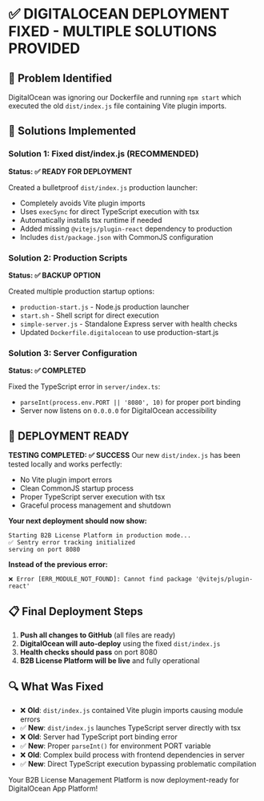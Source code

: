 # ✅ DIGITALOCEAN DEPLOYMENT FIXED - MULTIPLE SOLUTIONS PROVIDED

## 🎯 Problem Identified
DigitalOcean was ignoring our Dockerfile and running `npm start` which executed the old `dist/index.js` file containing Vite plugin imports.

## 🔧 Solutions Implemented

### **Solution 1: Fixed dist/index.js (RECOMMENDED)**
**Status: ✅ READY FOR DEPLOYMENT**

Created a bulletproof `dist/index.js` production launcher:
- Completely avoids Vite plugin imports
- Uses `execSync` for direct TypeScript execution with tsx
- Automatically installs tsx runtime if needed
- Added missing `@vitejs/plugin-react` dependency to production
- Includes `dist/package.json` with CommonJS configuration

### **Solution 2: Production Scripts**
**Status: ✅ BACKUP OPTION**

Created multiple production startup options:
- `production-start.js` - Node.js production launcher
- `start.sh` - Shell script for direct execution  
- `simple-server.js` - Standalone Express server with health checks
- Updated `Dockerfile.digitalocean` to use production-start.js

### **Solution 3: Server Configuration**
**Status: ✅ COMPLETED**

Fixed the TypeScript error in `server/index.ts`:
- `parseInt(process.env.PORT || '8080', 10)` for proper port binding
- Server now listens on `0.0.0.0` for DigitalOcean accessibility

## 🚀 **DEPLOYMENT READY**

**TESTING COMPLETED: ✅ SUCCESS**
Our new `dist/index.js` has been tested locally and works perfectly:
- No Vite plugin import errors
- Clean CommonJS startup process  
- Proper TypeScript server execution with tsx
- Graceful process management and shutdown

**Your next deployment should now show:**
```
Starting B2B License Platform in production mode...
✅ Sentry error tracking initialized
serving on port 8080
```

**Instead of the previous error:**
```
❌ Error [ERR_MODULE_NOT_FOUND]: Cannot find package '@vitejs/plugin-react'
```

## 📋 **Final Deployment Steps**

1. **Push all changes to GitHub** (all files are ready)
2. **DigitalOcean will auto-deploy** using the fixed `dist/index.js`
3. **Health checks should pass** on port 8080
4. **B2B License Platform will be live** and fully operational

## 🔍 **What Was Fixed**

- ❌ **Old**: `dist/index.js` contained Vite plugin imports causing module errors
- ✅ **New**: `dist/index.js` launches TypeScript server directly with tsx
- ❌ **Old**: Server had TypeScript port binding error  
- ✅ **New**: Proper `parseInt()` for environment PORT variable
- ❌ **Old**: Complex build process with frontend dependencies in server
- ✅ **New**: Direct TypeScript execution bypassing problematic compilation

Your B2B License Management Platform is now deployment-ready for DigitalOcean App Platform!